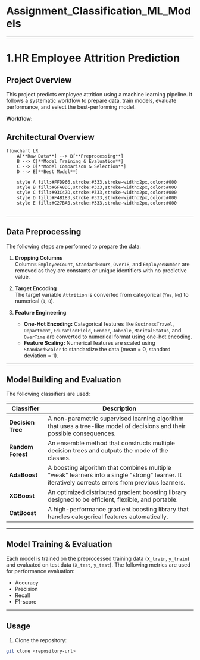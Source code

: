 # Assignment_Classification_ML_Models
---
# 1.HR Employee Attrition Prediction

## Project Overview
This project predicts employee attrition using a machine learning pipeline. It follows a systematic workflow to prepare data, train models, evaluate performance, and select the best-performing model.

**Workflow:**

## Architectural Overview

```mermaid
flowchart LR
    A[**Raw Data**] --> B[**Preprocessing**]
    B --> C[**Model Training & Evaluation**]
    C --> D[**Model Comparison & Selection**]
    D --> E[**Best Model**]

    style A fill:#FFD966,stroke:#333,stroke-width:2px,color:#000
    style B fill:#6FA8DC,stroke:#333,stroke-width:2px,color:#000
    style C fill:#93C47D,stroke:#333,stroke-width:2px,color:#000
    style D fill:#F4B183,stroke:#333,stroke-width:2px,color:#000
    style E fill:#C27BA0,stroke:#333,stroke-width:2px,color:#000


```

---

## Data Preprocessing

The following steps are performed to prepare the data:

1. **Dropping Columns**  
   Columns `EmployeeCount`, `StandardHours`, `Over18`, and `EmployeeNumber` are removed as they are constants or unique identifiers with no predictive value.

2. **Target Encoding**  
   The target variable `Attrition` is converted from categorical (`Yes`, `No`) to numerical (`1`, `0`).

3. **Feature Engineering**  
   - **One-Hot Encoding:** Categorical features like `BusinessTravel`, `Department`, `EducationField`, `Gender`, `JobRole`, `MaritalStatus`, and `OverTime` are converted to numerical format using one-hot encoding.  
   - **Feature Scaling:** Numerical features are scaled using `StandardScaler` to standardize the data (mean = 0, standard deviation = 1).

---

## Model Building and Evaluation

The following classifiers are used:

| Classifier       | Description |
|-----------------|-------------|
| **Decision Tree** | A non-parametric supervised learning algorithm that uses a tree-like model of decisions and their possible consequences. |
| **Random Forest** | An ensemble method that constructs multiple decision trees and outputs the mode of the classes. |
| **AdaBoost**      | A boosting algorithm that combines multiple "weak" learners into a single "strong" learner. It iteratively corrects errors from previous learners. |
| **XGBoost**       | An optimized distributed gradient boosting library designed to be efficient, flexible, and portable. |
| **CatBoost**      | A high-performance gradient boosting library that handles categorical features automatically. |

---

## Model Training & Evaluation

Each model is trained on the preprocessed training data (`X_train`, `y_train`) and evaluated on test data (`X_test`, `y_test`). The following metrics are used for performance evaluation:

- Accuracy
- Precision
- Recall
- F1-score

---

## Usage

1. Clone the repository:
```bash
git clone <repository-url>


